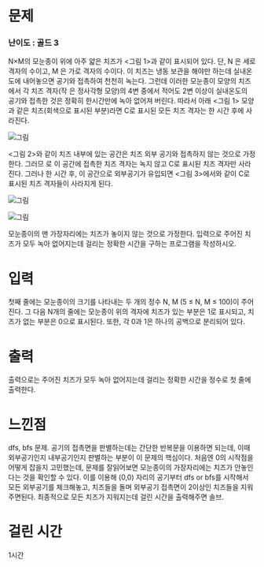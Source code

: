 # 문제

### 난이도 : 골드 3

N×M의 모눈종이 위에 아주 얇은 치즈가 <그림 1>과 같이 표시되어 있다. 단, N 은 세로 격자의 수이고, M 은 가로 격자의 수이다. 이 치즈는 냉동 보관을 해야만 하는데 실내온도에 내어놓으면 공기와 접촉하여 천천히 녹는다. 그런데 이러한 모눈종이 모양의 치즈에서 각 치즈 격자(작 은 정사각형 모양)의 4변 중에서 적어도 2변 이상이 실내온도의 공기와 접촉한 것은 정확히 한시간만에 녹아 없어져 버린다. 따라서 아래 <그림 1> 모양과 같은 치즈(회색으로 표시된 부분)라면 C로 표시된 모든 치즈 격자는 한 시간 후에 사라진다.

![그림](https://upload.acmicpc.net/a4998beb-104c-4e37-b3d7-fd91cd81464a/-/preview/)

<그림 2>와 같이 치즈 내부에 있는 공간은 치즈 외부 공기와 접촉하지 않는 것으로 가정한다. 그러므 로 이 공간에 접촉한 치즈 격자는 녹지 않고 C로 표시된 치즈 격자만 사라진다. 그러나 한 시간 후, 이 공간으로 외부공기가 유입되면 <그림 3>에서와 같이 C로 표시된 치즈 격자들이 사라지게 된다.

![그림](https://upload.acmicpc.net/e5d519ee-53ea-40a6-b970-710cca0db128/-/preview/)

![그림](https://upload.acmicpc.net/a00b876a-86dc-4a82-a030-603a9b1593cc/-/preview/)

모눈종이의 맨 가장자리에는 치즈가 놓이지 않는 것으로 가정한다. 입력으로 주어진 치즈가 모두 녹아 없어지는데 걸리는 정확한 시간을 구하는 프로그램을 작성하시오.

# 입력

첫째 줄에는 모눈종이의 크기를 나타내는 두 개의 정수 N, M (5 ≤ N, M ≤ 100)이 주어진다. 그 다음 N개의 줄에는 모눈종이 위의 격자에 치즈가 있는 부분은 1로 표시되고, 치즈가 없는 부분은 0으로 표시된다. 또한, 각 0과 1은 하나의 공백으로 분리되어 있다.

# 출력

출력으로는 주어진 치즈가 모두 녹아 없어지는데 걸리는 정확한 시간을 정수로 첫 줄에 출력한다.

# 느낀점

dfs, bfs 문제. 공기의 접촉면을 판별하는데는 간단한 반복문을 이용하면 되는데, 이때 외부공기인지 내부공기인지 판별하는 부분이 이 문제의 핵심이다. 처음엔 0의 시작점을 어떻게 잡을지 고민했는데, 문제를 잘읽어보면 모눈종이의 가장자리에는 치즈가 안놓인다는 것을 확인할 수 있다. 이를 이용해 (0,0) 자리의 공기부터 dfs or bfs를 시작해서 모든 외부공기를 체크해놓고, 치즈들을 돌며 외부공기 접촉면이 2이상인 치즈들을 지워주면된다. 최종적으로 모든 치즈가 지워지는데 걸린 시간을 출력해주면 솔브. 

# 걸린 시간

1시간
